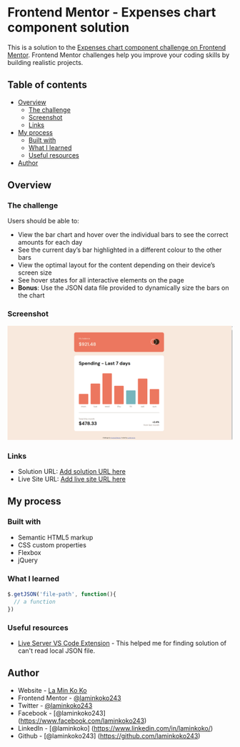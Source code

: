 # Frontend Mentor - Expenses chart component solution

This is a solution to the [Expenses chart component challenge on Frontend Mentor](https://www.frontendmentor.io/challenges/expenses-chart-component-e7yJBUdjwt). Frontend Mentor challenges help you improve your coding skills by building realistic projects. 

## Table of contents

- [Overview](#overview)
  - [The challenge](#the-challenge)
  - [Screenshot](#screenshot)
  - [Links](#links)
- [My process](#my-process)
  - [Built with](#built-with)
  - [What I learned](#what-i-learned)
  - [Useful resources](#useful-resources)
- [Author](#author)

## Overview

### The challenge

Users should be able to:

- View the bar chart and hover over the individual bars to see the correct amounts for each day
- See the current day’s bar highlighted in a different colour to the other bars
- View the optimal layout for the content depending on their device’s screen size
- See hover states for all interactive elements on the page
- **Bonus**: Use the JSON data file provided to dynamically size the bars on the chart

### Screenshot

![](./images/screenshot.png)

### Links

- Solution URL: [Add solution URL here](https://github.com/laminkoko243/expenses-chart-/)
- Live Site URL: [Add live site URL here](https://laminkoko243.github.io/expenses-chart-/)

## My process

### Built with

- Semantic HTML5 markup
- CSS custom properties
- Flexbox
- jQuery

### What I learned

```js
$.getJSON('file-path', function(){
  // a function
})
```

### Useful resources

- [Live Server VS Code Extension](https://www.youtube.com/watch?v=nx8E5BF0XuE&t=267s) - This helped me for finding solution of can't read local JSON file.

## Author

- Website - [La Min Ko Ko](https://www.laminkoko.com)
- Frontend Mentor - [@laminkoko243](https://www.frontendmentor.io/profile/laminkoko243)
- Twitter - [@laminkoko243](https://twitter.com/laminkoko243)
- Facebook - [@laminkoko243] (https://www.facebook.com/laminkoko243)
- LinkedIn - [@laminkoko] (https://www.linkedin.com/in/laminkoko/)
- Github - [@laminkoko243] (https://github.com/laminkoko243)
